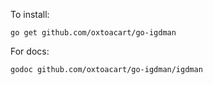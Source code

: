 To install:

`go get github.com/oxtoacart/go-igdman`

For docs:

`godoc github.com/oxtoacart/go-igdman/igdman`